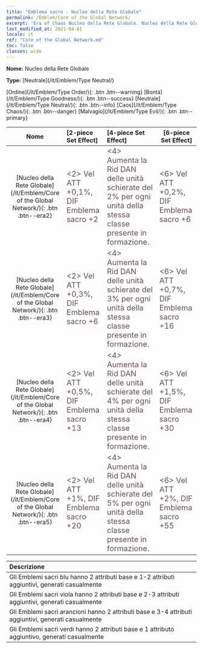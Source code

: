```yaml
---
title: "Emblema sacro - Nucleo della Rete Globale"
permalink: /Emblem/Core of the Global Network/
excerpt: "Era of Chaos Nucleo della Rete Globale. Nucleo della Rete Globale. Era of Chaos Emblema sacro Nucleo della Rete Globale. Era of Chaos Neutrale Nucleo della Rete Globale"
last_modified_at: 2021-04-01
locale: it
ref: "Core of the Global Network.md"
toc: false
classes: wide
---
```


 **Nome:** Nucleo della Rete Globale

 **Type:** [Neutrale](/it/Emblem/Type Neutral/)

  [Ordine](/it/Emblem/Type Order/){: .btn .btn--warning}   [Bontà](/it/Emblem/Type Goodness/){: .btn .btn--success}   [Neutrale](/it/Emblem/Type Neutral/){: .btn .btn--info}   [Caos](/it/Emblem/Type Chaos/){: .btn .btn--danger}   [Malvagio](/it/Emblem/Type Evil/){: .btn .btn--primary} 

  |  Nome    | [2-piece Set Effect] | [4-piece Set Effect] | [6-piece Set Effect]  | 
  |:-----------------------:|:-------------------|:-----------------|----------------| 
  | [Nucleo della Rete Globale](/it/Emblem/Core of the Global Network/){: .btn .btn--era2} | <span style="color: #645252;font-size:20px">&lt;2&gt; Vel ATT +0,1%, DIF Emblema sacro +2</span> | <span style="color: #645252;font-size:20px">&lt;4&gt; Aumenta la Rid DAN delle unità schierate del 2% per ogni unità della stessa classe presente in formazione.</span> | <span style="color: #645252;font-size:20px">&lt;6&gt; Vel ATT +0,2%, DIF Emblema sacro +6</span> | 
  | [Nucleo della Rete Globale](/it/Emblem/Core of the Global Network/){: .btn .btn--era3} | <span style="color: #645252;font-size:20px">&lt;2&gt; Vel ATT +0,3%, DIF Emblema sacro +6</span> | <span style="color: #645252;font-size:20px">&lt;4&gt; Aumenta la Rid DAN delle unità schierate del 3% per ogni unità della stessa classe presente in formazione.</span> | <span style="color: #645252;font-size:20px">&lt;6&gt; Vel ATT +0,7%, DIF Emblema sacro +16</span> | 
  | [Nucleo della Rete Globale](/it/Emblem/Core of the Global Network/){: .btn .btn--era4} | <span style="color: #645252;font-size:20px">&lt;2&gt; Vel ATT +0,5%, DIF Emblema sacro +13</span> | <span style="color: #645252;font-size:20px">&lt;4&gt; Aumenta la Rid DAN delle unità schierate del 4% per ogni unità della stessa classe presente in formazione.</span> | <span style="color: #645252;font-size:20px">&lt;6&gt; Vel ATT +1,5%, DIF Emblema sacro +30</span> | 
  | [Nucleo della Rete Globale](/it/Emblem/Core of the Global Network/){: .btn .btn--era5} | <span style="color: #645252;font-size:20px">&lt;2&gt; Vel ATT +1%, DIF Emblema sacro +20</span> | <span style="color: #645252;font-size:20px">&lt;4&gt; Aumenta la Rid DAN delle unità schierate del 5% per ogni unità della stessa classe presente in formazione.</span> | <span style="color: #645252;font-size:20px">&lt;6&gt; Vel ATT +2%, DIF Emblema sacro +55</span> | 

  |         Descrizione            | 
  |:-------------------------------|
  | Gli Emblemi sacri blu hanno 2 attributi base e 1-2 attributi aggiuntivi, generati casualmente |
  | Gli Emblemi sacri viola hanno 2 attributi base e 2-3 attributi aggiuntivi, generati casualmente |
  | Gli Emblemi sacri arancioni hanno 2 attributi base e 3-4 attributi aggiuntivi, generati casualmente |
  | Gli Emblemi sacri verdi hanno 2 attributi base e 1 attributo aggiuntivo, generati casualmente |
